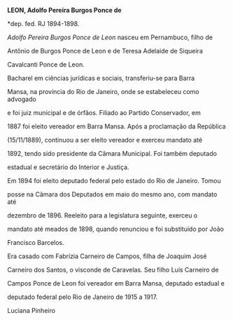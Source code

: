 **LEON, Adolfo Pereira Burgos Ponce de**



\*dep. fed. RJ 1894-1898.



*Adolfo Pereira Burgos Ponce de Leon* nasceu em Pernambuco, filho de

Antônio de Burgos Ponce de Leon e de Teresa Adelaide de Siqueira

Cavalcanti Ponce de Leon.



Bacharel em ciências jurídicas e sociais, transferiu-se para Barra

Mansa, na província do Rio de Janeiro, onde se estabeleceu como advogado

e foi juiz municipal e de órfãos. Filiado ao Partido Conservador, em

1887 foi eleito vereador em Barra Mansa. Após a proclamação da República

(15/11/1889), continuou a ser eleito vereador e exerceu mandato até

1892, tendo sido presidente da Câmara Municipal. Foi também deputado

estadual e secretário do Interior e Justiça.



Em 1894 foi eleito deputado federal pelo estado do Rio de Janeiro. Tomou

posse na Câmara dos Deputados em maio do mesmo ano, com mandato até

dezembro de 1896. Reeleito para a legislatura seguinte, exerceu o

mandato até meados de 1898, quando renunciou e foi substituído por João

Francisco Barcelos.



Era casado com Fabrízia Carneiro de Campos, filha de Joaquim José

Carneiro dos Santos, o visconde de Caravelas. Seu filho Luís Carneiro de

Campos Ponce de Leon foi vereador em Barra Mansa, deputado estadual e

deputado federal pelo Rio de Janeiro de 1915 a 1917.



Luciana Pinheiro



